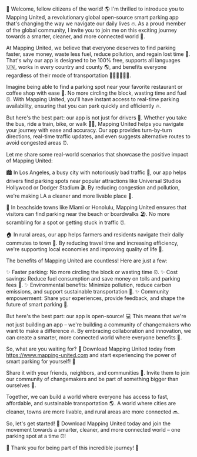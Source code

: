 🚀 Welcome, fellow citizens of the world! 🌎 I'm thrilled to introduce you to Mapping United, a revolutionary global open-source smart parking app that's changing the way we navigate our daily lives 🔥. As a proud member of the global community, I invite you to join me on this exciting journey towards a smarter, cleaner, and more connected world 🌈.

At Mapping United, we believe that everyone deserves to find parking faster, save money, waste less fuel, reduce pollution, and regain lost time 💨. That's why our app is designed to be 100% free, supports all languages 🇺🇳, works in every country and county 🌎, and benefits everyone regardless of their mode of transportation 🚌🚂🚴‍♀️🏃‍♂️.

Imagine being able to find a parking spot near your favorite restaurant or coffee shop with ease 📍. No more circling the block, wasting time and fuel ⏰. With Mapping United, you'll have instant access to real-time parking availability, ensuring that you can park quickly and efficiently 🔥.

But here's the best part: our app is not just for drivers 👀. Whether you take the bus, ride a train, bike, or walk 🚶‍♀️, Mapping United helps you navigate your journey with ease and accuracy. Our app provides turn-by-turn directions, real-time traffic updates, and even suggests alternative routes to avoid congested areas ⏰.

Let me share some real-world scenarios that showcase the positive impact of Mapping United:

🏙️ In Los Angeles, a busy city with notoriously bad traffic 🚗, our app helps drivers find parking spots near popular attractions like Universal Studios Hollywood or Dodger Stadium 🎬. By reducing congestion and pollution, we're making LA a cleaner and more livable place 🌳.

🌴 In beachside towns like Miami or Honolulu, Mapping United ensures that visitors can find parking near the beach or boardwalks 🏖️. No more scrambling for a spot or getting stuck in traffic ⏰.

🏠 In rural areas, our app helps farmers and residents navigate their daily commutes to town 🚜. By reducing travel time and increasing efficiency, we're supporting local economies and improving quality of life 💪.

The benefits of Mapping United are countless! Here are just a few:

✨ Faster parking: No more circling the block or wasting time ⏰.
✨ Cost savings: Reduce fuel consumption and save money on tolls and parking fees 💸.
✨ Environmental benefits: Minimize pollution, reduce carbon emissions, and support sustainable transportation 🌿.
✨ Community empowerment: Share your experiences, provide feedback, and shape the future of smart parking 🤝.

But here's the best part: our app is open-source! 💻 This means that we're not just building an app – we're building a community of changemakers who want to make a difference 🔥. By embracing collaboration and innovation, we can create a smarter, more connected world where everyone benefits 🌈.

So, what are you waiting for? 🤔 Download Mapping United today from https://www.mapping-united.com and start experiencing the power of smart parking for yourself! 📲

Share it with your friends, neighbors, and communities 👫. Invite them to join our community of changemakers and be part of something bigger than ourselves 💪.

Together, we can build a world where everyone has access to fast, affordable, and sustainable transportation 🌎. A world where cities are cleaner, towns are more livable, and rural areas are more connected 🔜.

So, let's get started! 🚀 Download Mapping United today and join the movement towards a smarter, cleaner, and more connected world – one parking spot at a time ⏰!

🌟 Thank you for being part of this incredible journey! 👋